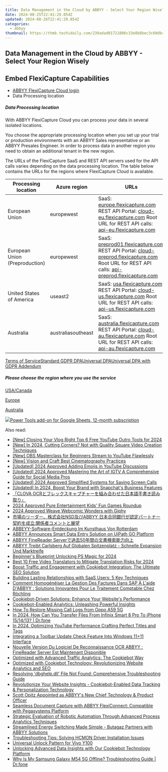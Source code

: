 ```yaml
---
title: Data Management in the Cloud by ABBYY - Select Your Region Wisely
date: 2024-08-25T22:41:29.054Z
updated: 2024-08-26T22:41:29.054Z
categories:
  - abbyy
thumbnail: https://thmb.techidaily.com/230adad01721806c33e8b8bec3c60db44af37ad2338e40c998d0c7dc6ff96d9a.jpg
---
```


## Data Management in the Cloud by ABBYY - Select Your Region Wisely

## Embed FlexiCapture Capabilities

* [ABBYY FlexiCapture Cloud login](https://tools.techidaily.com/abbyy/products/)
* Data Processing location

##### Data Processing location

With ABBYY FlexiCapture Cloud you can process your data in several isolated locations.

You choose the appropriate processing location when you set up your trial or production environments with an ABBYY Sales representative or an ABBYY Presales Engineer. In order to process data in another region you need to obtain an additional tenant in the new region.

The URLs of the FlexiCapture SaaS and REST API servers used for the API calls varies depending on the data processing location. The table below contains the URLs for the regions where FlexiCapture Cloud is available.

| Processing location            | Azure region       | URLs                                                                                                                                                                                                                                                               |
| ------------------------------ | ------------------ | ------------------------------------------------------------------------------------------------------------------------------------------------------------------------------------------------------------------------------------------------------------------ |
| European Union                 | europewest         | SaaS: [europe.flexicapture.com](https://europe.flexicapture.com) REST API Portal: [cloud-eu.flexicapture.com](https://cloud-eu.flexicapture.com) Root URL for REST API calls: [api-eu.flexicapture.com](https://api-eu.flexicapture.com)                           |
| European Union (Preproduction) | europewest         | SaaS: [preprod01.flexicapture.com](https://preprod01.flexicapture.com) REST API Portal: [cloud-preprod.flexicapture.com](https://cloud-preprod.flexicapture.com) Root URL for REST API calls: [api-preprod.flexicapture.com](https://api-preprod.flexicapture.com) |
| United States of America       | useast2            | SaaS: [usa.flexicapture.com](https://usa.flexicapture.com) REST API Portal: [cloud-us.flexicapture.com](https://cloud-us.flexicapture.com) Root URL for REST API calls: [api-us.flexicapture.com](https://api-us.flexicapture.com)                                 |
| Australia                      | australiasoutheast | SaaS: [australia.flexicapture.com](https://australia.flexicapture.com) REST API Portal: [cloud-au.flexicapture.com](https://cloud-au.flexicapture.com) Root URL for REST API calls: [api-au.flexicapture.com](https://api-au.flexicapture.com)                     |

[Terms of Service](https://tools.techidaily.com/abbyy/products/)[Standard GDPR DPA](https://tools.techidaily.com/abbyy/products/)[Universal DPA](https://tools.techidaily.com/abbyy/products/)[Universal DPA with GDPR Addendum](https://tools.techidaily.com/abbyy/products/)

##### Please choose the region where you use the service

[USA/Canada](https://cloud-us.flexicapture.com/ "USA/Canada")

[Europe](https://cloud-eu.flexicapture.com/ "Europe")

[Australia](https://cloud-au.flexicapture.com/ "Australia")

<ins class="adsbygoogle"
     style="display:block"
     data-ad-format="autorelaxed"
     data-ad-client="ca-pub-7571918770474297"
     data-ad-slot="1223367746"></ins>



<ins class="adsbygoogle"
     style="display:block"
     data-ad-client="ca-pub-7571918770474297"
     data-ad-slot="8358498916"
     data-ad-format="auto"
     data-full-width-responsive="true"></ins>

<!-- affiliate ads begin -->
<a href="https://secure.2checkout.com/order/checkout.php?PRODS=4721564&QTY=1&AFFILIATE=108875&CART=1"><img src="https://secure.avangate.com/images/merchant/c14a8df1e1b4d5297e9cb30cb34d5a00/products/copy_power-tools-48.png" border="0">Power Tools add-on for Google Sheets, 12-month subscription</a>
<!-- affiliate ads end -->
<span class="atpl-alsoreadstyle">Also read:</span>
<div><ul>
<li><a href="https://facebook-video-footage.techidaily.com/new-closing-your-vlog-right-top-6-free-youtube-outro-tools-for-2024/"><u>[New] Closing Your Vlog Right  Top 6 Free YouTube Outro Tools for 2024</u></a></li>
<li><a href="https://facebook-video-recording.techidaily.com/new-in-2024-cutting-corners-not-with-quality-square-video-creation-techniques/"><u>[New] In 2024, Cutting Corners? Not with Quality Square Video Creation Techniques</u></a></li>
<li><a href="https://youtube-help.techidaily.com/new-obs-masterclass-for-beginners-stream-to-youtube-flawlessly/"><u>[New] OBS Masterclass for Beginners  Stream to YouTube Flawlessly</u></a></li>
<li><a href="https://fox-helps.techidaily.com/new-vision-and-craft-best-cinematography-practices/"><u>[New] Vision and Craft  Best Cinematography Practices</u></a></li>
<li><a href="https://youtube-data.techidaily.com/ed-2024-approved-adding-emojis-in-youtube-discussions/"><u>[Updated] 2024 Approved  Adding Emojis in YouTube Discussions</u></a></li>
<li><a href="https://instagram-videos.techidaily.com/updated-2024-approved-mastering-the-art-of-igtv-a-comprehensive-guide-for-social-media-pros/"><u>[Updated] 2024 Approved  Mastering the Art of IGTV  A Comprehensive Guide for Social Media Pros</u></a></li>
<li><a href="https://video-capture.techidaily.com/updated-2024-approved-simplified-systems-for-saving-screen-calls/"><u>[Updated] 2024 Approved  Simplified Systems for Saving Screen Calls</u></a></li>
<li><a href="https://snapchat-videos.techidaily.com/updated-in-2024-boost-your-brand-with-snapchats-business-features/"><u>[Updated] In 2024, Boost Your Brand with Snapchat's Business Features</u></a></li>
<li><a href="https://solve-hot.techidaily.com/clova-ocr/"><u>「CLOVA OCRとフレックスキャプチャーを組み合わせた日本語手書き読み取り」</u></a></li>
<li><a href="https://remote-screen-capture.techidaily.com/2024-approved-pure-entertainment-kids-fun-games-roundup/"><u>2024 Approved  Pure Entertainment  Kids' Fun Games Roundup</u></a></li>
<li><a href="https://vp-tips.techidaily.com/2024-approved-weave-webcomic-wonders-with-giphy/"><u>2024 Approved  Weave Webcomic Wonders with Giphy</u></a></li>
<li><a href="https://solve-hot.techidaily.com/1724313529513-nsdabbyy/"><u>市場のリーダー、株式会社NSD及びABBYY 日本合同銀行が認定パートナー契約を成立:関係者コメントと展望</u></a></li>
<li><a href="https://solve-hot.techidaily.com/abbeyy-software-entdeckung-im-kunsthaus-von-rotterdam/"><u>ABBEYY-Software-Entdeckung Im Kunsthaus Von Rotterdam</u></a></li>
<li><a href="https://solve-hot.techidaily.com/abbyy-announces-smart-data-entry-solution-on-uipath-go-platform/"><u>ABBYY Announces Smart Data Entry Solution on UiPath GO Platform</u></a></li>
<li><a href="https://solve-hot.techidaily.com/abbyy-finereader-server50/"><u>ABBYY FineReader Serverで過去50年間の文書検索能力向上</u></a></li>
<li><a href="https://solve-hot.techidaily.com/abbyy-treibt-carlsberg-auf-globalen-spitzenplatz-schnelle-expansion-und-marktreife/"><u>ABBYY Treibt Carlsberg Auf Globalen Spitzenplatz - Schnelle Expansion Und Marktreife</u></a></li>
<li><a href="https://extra-hints.techidaily.com/beginners-blueprint-unlocking-ps-magic-for-2024/"><u>Beginner's Blueprint  Unlocking PS Magic for 2024</u></a></li>
<li><a href="https://ai-video-translation.techidaily.com/best-10-free-video-translators-to-mitigate-translation-risks-for-2024/"><u>Best 10 Free Video Translators to Mitigate Translation Risks for 2024</u></a></li>
<li><a href="https://solve-hot.techidaily.com/boost-traffic-and-engagement-with-cookiebot-integration-the-ultimate-seo-solution/"><u>Boost Traffic and Engagement with Cookiebot Integration: The Ultimate SEO Solution</u></a></li>
<li><a href="https://solve-hot.techidaily.com/building-lasting-relationships-with-saas-users-5-key-techniques/"><u>Building Lasting Relationships with SaaS Users: 5 Key Techniques</u></a></li>
<li><a href="https://solve-hot.techidaily.com/comment-homogeneiser-la-gestion-des-factures-dans-sap-a-laide-dabbyy-solutions-innovantes-pour-le-traitement-comptable-chez-rochling/"><u>Comment Homogénéiser La Gestion Des Factures Dans SAP À L'aide D'ABBYY : Solutions Innovantes Pour Le Traitement Comptable Chez Röchling</u></a></li>
<li><a href="https://solve-hot.techidaily.com/cookiebot-driven-solutions-enhance-your-websites-performance/"><u>Cookiebot-Driven Solutions: Enhance Your Website's Performance</u></a></li>
<li><a href="https://solve-hot.techidaily.com/cookiebot-enabled-analytics-unleashing-powerful-insights/"><u>Cookiebot-Enabled Analytics: Unleashing Powerful Insights</u></a></li>
<li><a href="https://blog-min.techidaily.com/how-to-restore-missing-call-logs-from-oppo-a59-5g-by-fonelab-android-recover-call-logs/"><u>How To  Restore Missing Call Logs from Oppo A59 5G</u></a></li>
<li><a href="https://android-transfer.techidaily.com/in-2024-how-can-you-transfer-files-from-infinix-smart-8-pro-to-iphone-151413-drfone-by-drfone-transfer-from-android-transfer-from-android/"><u>In 2024, How Can You Transfer Files From Infinix Smart 8 Pro To iPhone 15/14/13? | Dr.fone</u></a></li>
<li><a href="https://youtube-help.techidaily.com/in-2024-optimizing-youtube-performance-crafting-perfect-titles-and-tags/"><u>In 2024, Optimizing YouTube Performance  Crafting Perfect Titles and Tags</u></a></li>
<li><a href="https://win11-tips.techidaily.com/integrating-a-toolbar-update-check-feature-into-windows-11plus11-interface/"><u>Integrating a Toolbar Update Check Feature Into Windows 11+11 Interface</u></a></li>
<li><a href="https://solve-hot.techidaily.com/nouvelle-version-du-logiciel-de-reconnaissance-ocr-abbyy-finereader-server-est-maintenant-disponible/"><u>Nouvelle Version Du Logiciel De Reconnaissance OCR ABBYY : FineReader Server Est Maintenant Disponible</u></a></li>
<li><a href="https://solve-hot.techidaily.com/optimized-with-advanced-traffic-analytics-the-cookiebot-way/"><u>Optimized with Advanced Traffic Analytics: The Cookiebot Way</u></a></li>
<li><a href="https://solve-hot.techidaily.com/optimized-with-cookiebot-technology-revolutionizing-website-analytics-and-seo/"><u>Optimized with Cookiebot Technology: Revolutionizing Website Analytics and SEO</u></a></li>
<li><a href="https://technical-tips.techidaily.com/resolving-dbghelpdll-file-not-found-comprehensive-troubleshooting-guide/"><u>Resolving 'dbghelp.dll' File Not Found: Comprehensive Troubleshooting Guide</u></a></li>
<li><a href="https://solve-hot.techidaily.com/revolutionize-your-website-insights-cookiebot-enabled-data-tracking-and-personalization-technology/"><u>Revolutionize Your Website Insights - Cookiebot-Enabled Data Tracking & Personalization Technology</u></a></li>
<li><a href="https://solve-hot.techidaily.com/scott-opitz-appointed-as-abbyys-new-chief-technology-and-product-officer/"><u>Scott Opitz Appointed as ABBYY's New Chief Technology & Product Officer</u></a></li>
<li><a href="https://solve-hot.techidaily.com/seamless-document-capture-with-abbyy-flexiconnect-compatible-with-pegasystems-platform/"><u>Seamless Document Capture with ABBYY FlexiConnect: Compatible with Pegasystems Platform</u></a></li>
<li><a href="https://solve-hot.techidaily.com/strategic-evaluation-of-robotic-automation-through-advanced-process-analytics-techniques/"><u>Strategic Evaluation of Robotic Automation Through Advanced Process Analytics Techniques</u></a></li>
<li><a href="https://solve-hot.techidaily.com/streamlined-energy-switching-made-simple-butagaz-partners-with-abbyy-solutions/"><u>Streamlined Energy Switching Made Simple - Butagaz Partners with ABBYY Solutions</u></a></li>
<li><a href="https://driver-error.techidaily.com/troubleshooting-tips-solving-hcmon-driver-installation-issues/"><u>Troubleshooting Tips: Solving HCMON Driver Installation Issues</u></a></li>
<li><a href="https://android-unlock.techidaily.com/universal-unlock-pattern-for-vivo-y100-by-drfone-android/"><u>Universal Unlock Pattern for Vivo Y100</u></a></li>
<li><a href="https://solve-hot.techidaily.com/unlocking-advanced-data-insights-with-our-cookiebot-technology-platform/"><u>Unlocking Advanced Data Insights with Our Cookiebot Technology Platform</u></a></li>
<li><a href="https://howto.techidaily.com/why-is-my-samsung-galaxy-m54-5g-offline-troubleshooting-guide-drfone-by-drfone-fix-android-problems-fix-android-problems/"><u>Why Is My Samsung Galaxy M54 5G Offline? Troubleshooting Guide | Dr.fone</u></a></li>
</ul></div>
